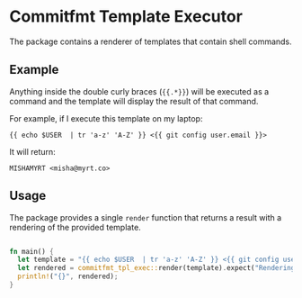 # Commitfmt Template Executor

The package contains a renderer of templates that contain shell commands.

## Example

Anything inside the double curly braces (`{{.*}}`) will be executed as a command and the template will display the result of that command.

For example, if I execute this template on my laptop:

```
{{ echo $USER  | tr 'a-z' 'A-Z' }} <{{ git config user.email }}>
```

It will return:

```
MISHAMYRT <misha@myrt.co>
```

## Usage

The package provides a single `render` function that returns a result with a rendering of the provided template.

```rust

fn main() {
  let template = "{{ echo $USER  | tr 'a-z' 'A-Z' }} <{{ git config user.email }}>";
  let rendered = commitfmt_tpl_exec::render(template).expect("Rendering failed");
  println!("{}", rendered);
}
```
